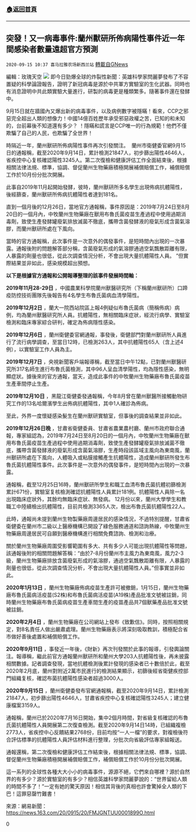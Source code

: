 ###  [:house:返回首頁](https://github.com/ourhimalayas/txt)
---

## 突發！又一病毒事件:蘭州獸研所佈病陽性事件近一年間感染者數量遠超官方預測
`2020-09-15 10:37 喜马拉雅农场新西兰站` [轉載自GNews](https://gnews.org/zh-hant/357914/)

編輯：玫瑰天空
![](https://s3.amazonaws.com/gnews-media-offload/wp-content/uploads/2020/09/15101432/4-9-scaled.jpg)
即今日勁爆全球的炸裂性新聞：英雄科學家閆麗夢發布了不容置疑的科學論證報告，證明了新冠病毒是源於中共軍方實驗室的生化武器。同時也有消息證明中共此類實驗大量進行，研製的病毒更是種類繁多。隨著事件還在發酵中。

9月15日就在牆國內又爆出新的病毒事件，以及病例數字被隱瞞！看來，CCP之邪惡完全超出人類的想像力！中國14億百姓歷年承受邪惡政權之苦，已知的和未知的，台前幕後不知道還有多少？ ！隱瞞和謊言是CCP唯一的行為規範！他們不僅欺騙了自己的人民，也欺騙了全世界！

時隔近一年，蘭州獸研所佈病陽性事件再次引發關注。
![]()
蘭州市衛健委官網9月15日的通報稱，截至2020年9月14日，累計檢測21847人，初步篩出陽性4646人，省疾控中心复核確認陽性3245人。第二次復檢和健康評估工作全面結束後，根據相關法律法規、標準，協調、督促蘭州生物藥廠積極開展補償賠償工作，補償賠償工作於10月份分批次開展。

此事自2019年11月起開始發酵，彼時，蘭州獸研所多名學生出現佈病抗體陽性，後經篩查，蘭州獸研所佈病抗體陽性者達到181名。

直到一個月後的12月26日，當地官方通報稱，事件原因是：2019年7月24日至8月20日的一個月內，中牧蘭州生物藥廠在獸用布魯氏菌疫苗生產過程中使用過期消毒劑，致使生產發酵罐廢氣排放滅菌不徹底，攜帶含菌發酵液的廢氣形成含菌氣溶膠，而蘭州獸研所處在下風向。

當時的官方通報稱，此次事件是一次意外的偶發事件，是短時間內出現的一次暴露。通報後附的問題解答部分稱，含菌廢氣形成的氣溶膠通過空氣飄散距離有限，人暴露的劑量也很低，從此次調查情況分析，不會出現大量抗體陽性人員。 ”但實際結果並非如此，感染規模超出預想。

**以下是根據官方通報和公開報導整理的該事件發展時間軸：**

**2019年11月28-29日** ，中國農業科學院蘭州獸醫研究所（下稱蘭州獸研所）口蹄疫防控技術團隊先後報告有4名學生布魯氏菌病血清學陽性。

**2019年12月2日** ，蘭大一院西站院區上報4例疑似布魯氏菌病（簡稱佈病）病例，均為蘭州獸醫研究所人員。抗體陽性，無相關臨床症狀，經流行病學、實驗室檢測和臨床專家綜合研判，確定為佈病隱性感染。

**2019年12月6日** ，蘭州衛健委官網通報，事發後，衛健部門對蘭州獸研所人員進行了流行病學調查，至當日12時，已檢測263人，其中抗體陽性65人（含上述4例），以實驗室工作人員為主。

**2019年12月7日** ，央視新聞客戶端報導稱，截至當日中午12點，已對蘭州獸醫研究所317名師生進行布魯氏菌檢測，其中96人呈血清學陽性，均為隱性感染，無明顯症狀。據後來的官方通報，當天，造成此事件的中牧蘭州生物藥廠布魯氏菌疫苗生產車間停止生產。

**2019年12月10日** ，黑龍江衛健委發通報稱，今年8月曾在蘭州獸醫所接觸動物研究工作的13名哈爾濱學生出佈病抗體陽性，其中1人確診為佈病。

至此，外界一度懷疑感染髮生在蘭州獸研實驗室，但事後的調查結果並非如此。

**2019年12月26日晚** ，甘肅省衛健委員、甘肅省農業農村廳、蘭州市政府聯合通報，專家組認為，2019年7月24日至8月20日的一個月內，中牧蘭州生物藥廠在獸用布魯氏菌疫苗生產過程中使用過期消毒劑，致使生產發酵罐廢氣排放滅菌不徹底，攜帶含菌發酵液的廢氣形成含菌氣溶膠，生產時段該區域主風向為東南風，蘭州獸研所處在下風向，人體吸入或粘膜接觸產生抗體陽性，造成蘭州獸研所發生布魯氏菌抗體陽性事件。此次事件是一次意外的偶發事件，是短時間內出現的一次暴露。

通報稱，截至12月25日16時，蘭州獸研所學生和職工血清布魯氏菌抗體初篩檢測累計671份，實驗室复核檢測確認抗體陽性人員累計181例。抗體陽性人員除一名出現臨床症狀外，其餘均無臨床症狀、無發病。 12月份以來，蘭州大學學生和教職工中陸續檢出抗體陽性，目前共檢測3365人次，檢出布魯氏菌抗體陽性22人。

此時，通報尚未提到蘭州生物製藥廠周邊居民的感染情況，不過特別提醒，甘肅省衛健委在蘭州市二級以上醫療機構已開設了綠色服務通道和諮詢熱線，中牧蘭州生物藥廠周邊居民可自願到醫療機構進行相關免費諮詢、檢測和治療。

關於蘭州生物藥廠周圍受影響範圍有多大、共有多少人可能出現抗體陽性等問題，該通報後附的相關問題解答稱：“由於7-8月份蘭州市主風力為東南風，風力2-3級，蘭州生物藥廠排放含菌廢氣形成的氣溶膠，通過空氣飄散距離有限，人暴露的劑量也很低，從此次調查情況分析，不會出現大量抗體陽性人員。”但事實並非如此。

**2020年1月13日** ，蘭州生物藥廠佈病疫苗生產許可被撤銷，1月15日，蘭州生物藥廠布魯氏菌病活疫苗(S2株)和布魯氏菌病活疫苗(A19株)產品批准文號被註銷，同時蘭州生物藥廠布魯氏菌病疫苗生產車間生產的疫苗產品共7個獸藥產品批准文號被註銷。

**2020年2月4日** ，蘭州生物藥廠在公司網站上發布《致歉信》。同時，按照相關規定，對8名責任人做出嚴肅處理。蘭州生物藥廠表示將深刻吸取教訓，積極配合省市做好善後處置和補償賠償工作。

**2020年9月11日** ，事發近一年後，《財新》再次刊發關於此事的報導，引發輿論關注。報導稱，繼此前官方通報蘭州獸研所和蘭州大學203人抗體陽性後，再未披露相關數據。記者調查發現，當地抗體檢測後累計發現的感染者已十數倍於此，截至2020年2月底，蘭州對附近2萬市民進行的檢測結果顯示，初篩後經省衛健疾控部門組織复核，確認布菌抗體陽性感染者超過3000人。

**2020年9月15日** ，蘭州衛健委發布官網通報稱，截至2020年9月14日，累計檢測21847人，初步篩出陽性4646人，甘肅省疾控中心复核確認陽性3245人；建立健康檔案3159人。

通報稱，蘭州已於2020年7月16日開始，集中2個月時間，對省級复核確認的布魯氏菌抗體陽性人員開展第二次復查檢測。截至2020年9月14日14時，已組織複檢2773人，省疾控中心反饋結果2768份，目前均按“一人一檔”的要求，對複檢後符合評估標準的抗體陽性人員評估材料進行整理，分批次向省級評估專家組報送。



通報還稱，第二次復檢和健康評估工作結束後，根據相關法律法規、標準，協調、督促蘭州生物藥廠積極開展補償賠償工作，補償賠償工作於10月份分批次開展。

這一系列的全球性各種大大小小的病毒事件，源源不絕，它們來自哪裡？源於自然界的有多少？源於實驗室的有多少？相信英雄科學家閆麗夢說的：“世界留給人類的時間不多了！”一定有她的驚天原因！相信其背後的真相也許會驚掉全人類的下巴！這罪惡罄竹難書！

來源：網易新聞：https://news.163.com/20/0915/20/FMJGNTUU0001899O.html

0
